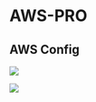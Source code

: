 # AWS-PRO

## AWS Config

![](https://user-images.githubusercontent.com/26511983/79032249-954fb480-7b6a-11ea-9497-bcb00e1fb3a5.png)

![](https://user-images.githubusercontent.com/26511983/79032590-6a1a9480-7b6d-11ea-95c7-9f831ca45b50.png)
